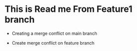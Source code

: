 # This is Read me From Feature1 branch

- Creating a merge conflict on main branch

- Create merge conflict on feature branch
